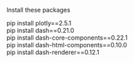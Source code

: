 Install these packages   

pip install plotly==2.5.1  
pip install dash==0.21.0  
pip install dash-core-components==0.22.1  
pip install dash-html-components==0.10.0  
pip install dash-renderer==0.12.1  
